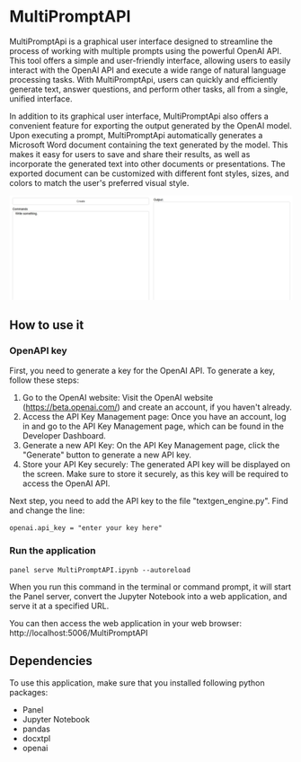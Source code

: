 # MultiPromptAPI

MultiPromptApi is a graphical user interface designed to streamline the process of working with multiple prompts using the powerful OpenAI API. This tool offers a simple and user-friendly interface, allowing users to easily interact with the OpenAI API and execute a wide range of natural language processing tasks. With MultiPromptApi, users can quickly and efficiently generate text, answer questions, and perform other tasks, all from a single, unified interface. 


In addition to its graphical user interface, MultiPromptApi also offers a convenient feature for exporting the output generated by the OpenAI model. Upon executing a prompt, MultiPromptApi automatically generates a Microsoft Word document containing the text generated by the model. This makes it easy for users to save and share their results, as well as incorporate the generated text into other documents or presentations. The exported document can be customized with different font styles, sizes, and colors to match the user's preferred visual style.

![multipromptapi](https://github.com/xi2pi/multipromptapi/blob/main/MultiPromptAPI.jpg)

## How to use it

### OpenAPI key
First, you need to generate a key for the OpenAI API. To generate a key, follow these steps:

1. Go to the OpenAI website: Visit the OpenAI website (https://beta.openai.com/) and create an account, if you haven't already.
2. Access the API Key Management page: Once you have an account, log in and go to the API Key Management page, which can be found in the Developer Dashboard.
3. Generate a new API Key: On the API Key Management page, click the "Generate" button to generate a new API key.
4. Store your API Key securely: The generated API key will be displayed on the screen. Make sure to store it securely, as this key will be required to access the OpenAI API.

Next step, you need to add the API key to the file "textgen_engine.py". Find and change the line:  
```
openai.api_key = "enter your key here"
```

### Run the application
```
panel serve MultiPromptAPI.ipynb --autoreload
```
When you run this command in the terminal or command prompt, it will start the Panel server, convert the Jupyter Notebook into a web application, and serve it at a specified URL.

You can then access the web application in your web browser: http://localhost:5006/MultiPromptAPI

## Dependencies
To use this application, make sure that you installed following python packages:
- Panel 
- Jupyter Notebook 
- pandas
- docxtpl
- openai
    
